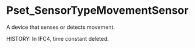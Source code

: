 # Pset_SensorTypeMovementSensor

A device that senses or detects movement.
<!-- end of short definition -->
 HISTORY: In IFC4, time constant deleted.
